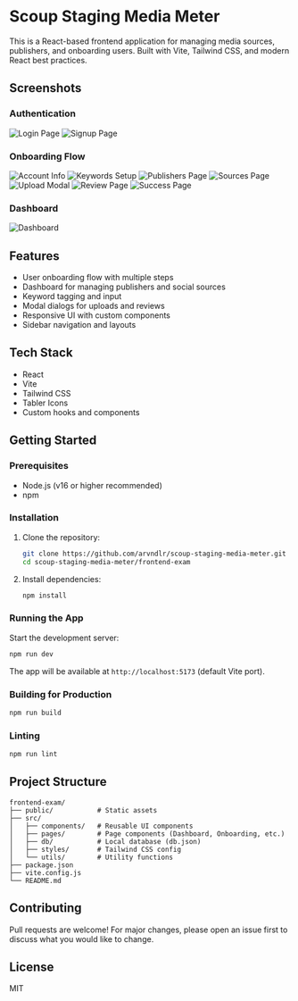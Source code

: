 # Scoup Staging Media Meter

This is a React-based frontend application for managing media sources, publishers, and onboarding users. Built with Vite, Tailwind CSS, and modern React best practices.

## Screenshots

### Authentication

![Login Page](/frontend-exam/src/assets/scoup/login.png)
![Signup Page](/frontend-exam/src/assets/scoup/signup.png)

### Onboarding Flow

![Account Info](/frontend-exam/src/assets/scoup/account-info.png)
![Keywords Setup](/frontend-exam/src/assets/scoup/keywords.png)
![Publishers Page](/frontend-exam/src/assets/scoup/publisherspage.png)
![Sources Page](/frontend-exam/src/assets/scoup/sourcepage.png)
![Upload Modal](/frontend-exam/src/assets/scoup/upload.png)
![Review Page](/frontend-exam/src/assets/scoup/review.png)
![Success Page](/frontend-exam/src/assets/scoup/success.png)

### Dashboard

![Dashboard](/frontend-exam/src/assets/scoup/dashboard.png)

## Features

- User onboarding flow with multiple steps
- Dashboard for managing publishers and social sources
- Keyword tagging and input
- Modal dialogs for uploads and reviews
- Responsive UI with custom components
- Sidebar navigation and layouts

## Tech Stack

- React
- Vite
- Tailwind CSS
- Tabler Icons
- Custom hooks and components

## Getting Started

### Prerequisites

- Node.js (v16 or higher recommended)
- npm

### Installation

1. Clone the repository:
   ```sh
   git clone https://github.com/arvndlr/scoup-staging-media-meter.git
   cd scoup-staging-media-meter/frontend-exam
   ```
2. Install dependencies:
   ```sh
   npm install
   ```

### Running the App

Start the development server:

```sh
npm run dev
```

The app will be available at `http://localhost:5173` (default Vite port).

### Building for Production

```sh
npm run build
```

### Linting

```sh
npm run lint
```

## Project Structure

```
frontend-exam/
├── public/           # Static assets
├── src/
│   ├── components/   # Reusable UI components
│   ├── pages/        # Page components (Dashboard, Onboarding, etc.)
│   ├── db/           # Local database (db.json)
│   ├── styles/       # Tailwind CSS config
│   └── utils/        # Utility functions
├── package.json
├── vite.config.js
└── README.md
```

## Contributing

Pull requests are welcome! For major changes, please open an issue first to discuss what you would like to change.

## License

MIT
